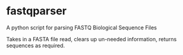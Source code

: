 # fastqparser
A python script for parsing FASTQ Biological Sequence Files

Takes in a FASTA file read, clears up un-needed information, returns sequences as required. 
